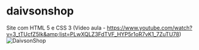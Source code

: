 # daivsonshop
Site com HTML 5 e CSS 3 (Vídeo aula - https://www.youtube.com/watch?v=3_tTUcfZ5Ik&amp;list=PLwXQLZ3FdTVF_HYP5r1oR7vK1_7ZuTU78)
![DaivsonShop](https://user-images.githubusercontent.com/20029768/62495424-3ac8b200-b7ac-11e9-844a-0378a5b5b5e6.PNG)

